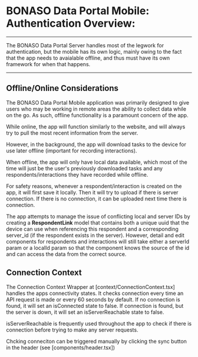 # BONASO Data Portal Mobile: Authentication Overview:

---

The BONASO Data Portal Server handles most of the legwork for authentication, but the mobile has its own logic, mainly owing to the fact that the app needs to avaialable offline, and thus must have its own framework for when that happens. 

---

## Offline/Online Considerations
The BONASO Data Portal Mobile application was primarily designed to give users who may be working in remote areas the ability to collect data while on the go. As such, offline functionality is a paramount concern of the app. 

While online, the app will function similarly to the website, and will always try to pull the most recent information from the server.

However, in the background, the app will download tasks to the device for use later offline (important for recording interactions).

When offline, the app will only have local data available, which most of the time will just be the user's previously downloaded tasks and any respondents/interactions they have recorded while offline. 

For safety reasons, whenever a respondent/interaction is created on the app, it will first save it locally. Then it will try to upload if there is server connection. If there is no connection, it can be uploaded next time there is connection. 

The app attempts to manage the issue of conflicting local and server IDs by creating a **RespondentLink** model that contains both a unique uuid that the device can use when referencing this respondent and a corresponding server_id (if the respondent exists in the server). However, detail and edit components for respondents and interactions will still take either a serverId param or a localId param so that the component knows the source of the id and can access the data from the correct source. 


## Connection Context
The Connection Context Wrapper at [context/ConnectionContext.tsx] handles the apps connectivity states. It checks connection every time an API request is made or every 60 seconds by default. If no connection is found, it will set an isConnected state to false. If connection is found, but the server is down, it will set an isServerReachable state to false. 

isServerReachable is frequently used throughout the app to check if there is connection before trying to make any server requests. 

Chcking conneciton can be triggered manually by clicking the sync button in the header (see [components/header.tsx])
